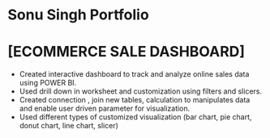 # Sonu Singh Portfolio 

# [ECOMMERCE SALE DASHBOARD]

 * Created interactive dashboard to track and analyze online sales data using POWER BI.
 * Used drill down in worksheet and customization using filters and slicers.
 * Created connection , join new tables, calculation to manipulates data and enable user driven parameter for visualization.
 * Used different types of customized visualization (bar chart, pie chart, donut chart, line chart, slicer)

